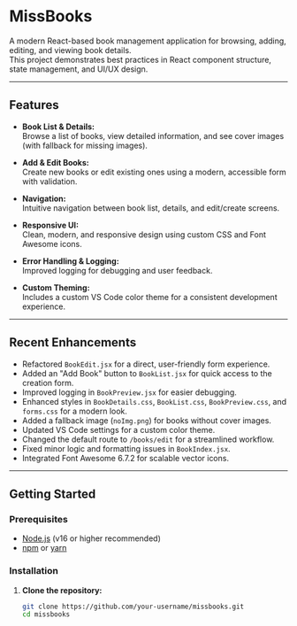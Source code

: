 # MissBooks

A modern React-based book management application for browsing, adding, editing, and viewing book details.  
This project demonstrates best practices in React component structure, state management, and UI/UX design.

---

## Features

- **Book List & Details:**  
  Browse a list of books, view detailed information, and see cover images (with fallback for missing images).

- **Add & Edit Books:**  
  Create new books or edit existing ones using a modern, accessible form with validation.

- **Navigation:**  
  Intuitive navigation between book list, details, and edit/create screens.

- **Responsive UI:**  
  Clean, modern, and responsive design using custom CSS and Font Awesome icons.

- **Error Handling & Logging:**  
  Improved logging for debugging and user feedback.

- **Custom Theming:**  
  Includes a custom VS Code color theme for a consistent development experience.

---

## Recent Enhancements

- Refactored `BookEdit.jsx` for a direct, user-friendly form experience.
- Added an "Add Book" button to `BookList.jsx` for quick access to the creation form.
- Improved logging in `BookPreview.jsx` for easier debugging.
- Enhanced styles in `BookDetails.css`, `BookList.css`, `BookPreview.css`, and `forms.css` for a modern look.
- Added a fallback image (`noImg.png`) for books without cover images.
- Updated VS Code settings for a custom color theme.
- Changed the default route to `/books/edit` for a streamlined workflow.
- Fixed minor logic and formatting issues in `BookIndex.jsx`.
- Integrated Font Awesome 6.7.2 for scalable vector icons.

---

## Getting Started

### Prerequisites

- [Node.js](https://nodejs.org/) (v16 or higher recommended)
- [npm](https://www.npmjs.com/) or [yarn](https://yarnpkg.com/)

### Installation

1. **Clone the repository:**
   ```sh
   git clone https://github.com/your-username/missbooks.git
   cd missbooks